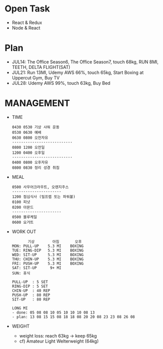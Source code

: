 # Open Task
* React & Redux
* Node & React

# Plan
* JUL14: The Office Season6, The Office Season7, touch 68kg, RUN 8MI, TEETH, DELTA FLIGHT(SAT)
* JUL21: Run 13MI, Udemy AWS 66%, touch 65kg, Start Boxing at Uppercut Gym, Buy TV
* JUL28: Udemy AWS 99%, touch 63kg, Buy Bed

# MANAGEMENT
* TIME
  ```
  0430 0530 기상 샤워 운동
  0530 0630 예배
  0630 0800 오전자유
  ---------------------------
  0800 1200 오전일
  1200 0400 오후일              
  ---------------------------
  0400 0800 오후자유
  0800 0830 정리 성경 취침
  ```

* MEAL
  ```
  0500 사우어크라우트, 오렌지주스
  ----------------------
  1200 점심식사 (밀프랩 또는 파워볼)
  0100 피넛
  0200 아몬드
  ----------------------
  0500 블루케일
  0600 요거트
  ```

* WORK OUT
  ```
         기상        아침       오후
  MON: PULL-UP    5.3 MI    BOXING
  TUE: RING-DIP   5.3 MI    BOXING
  WED: SIT-UP     5.3 MI    BOXING
  THU: CHIN-UP    5.3 MI    BOXING
  FRI: PUSH-UP    5.3 MI    BOXING 
  SAT: SIT-UP      9+ MI
  SUN: 휴식
  ```
  ```
  PULL-UP  : 5 SET
  RING-DIP : 5 SET
  CHIN-UP  : 40 REP
  PUSH-UP  : 80 REP
  SIT-UP   : 80 REP
  ```
  ```
  LONG MI
  - done: 05 08 08 10 05 10 10 10 08 13
  - plan: 13 08 15 15 08 18 18 08 20 20 08 23 23 08 26 08
  ```

* WEIGHT
  * weight loss: reach 63kg -> keep 65kg
  * cf) Amateur Light Welterweight (64kg)


